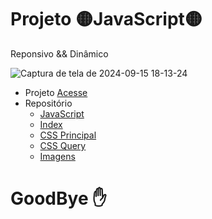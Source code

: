 # Projeto 🟡JavaScript🟡
Reponsivo && Dinâmico

![Captura de tela de 2024-09-15 18-13-24](https://github.com/user-attachments/assets/c939c804-029a-4d1c-a31c-a332f94ebd6d)

- Projeto [Acesse](https://felipepinheiroregina.github.io/projeto-javascript/index.html#)
- Repositório
   - [JavaScript](https://github.com/FelipePinheiroRegina/projeto-javascript/blob/main/javascript/script.js) 
   - [Index](https://github.com/FelipePinheiroRegina/projeto-javascript/blob/main/index.html)
   - [CSS Principal](https://github.com/FelipePinheiroRegina/projeto-javascript/blob/main/estilos/style.css)
   - [CSS Query](https://github.com/FelipePinheiroRegina/projeto-javascript/blob/main/estilos/query.css)
   - [Imagens](https://github.com/FelipePinheiroRegina/projeto-javascript/tree/main/imagens)
 # GoodBye ✋
